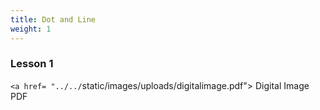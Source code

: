 ```yaml
---
title: Dot and Line
weight: 1
---
```

### Lesson 1

`<a href= "../../`static/images/uploads/digitalimage.pdf"> Digital Image PDF </a>